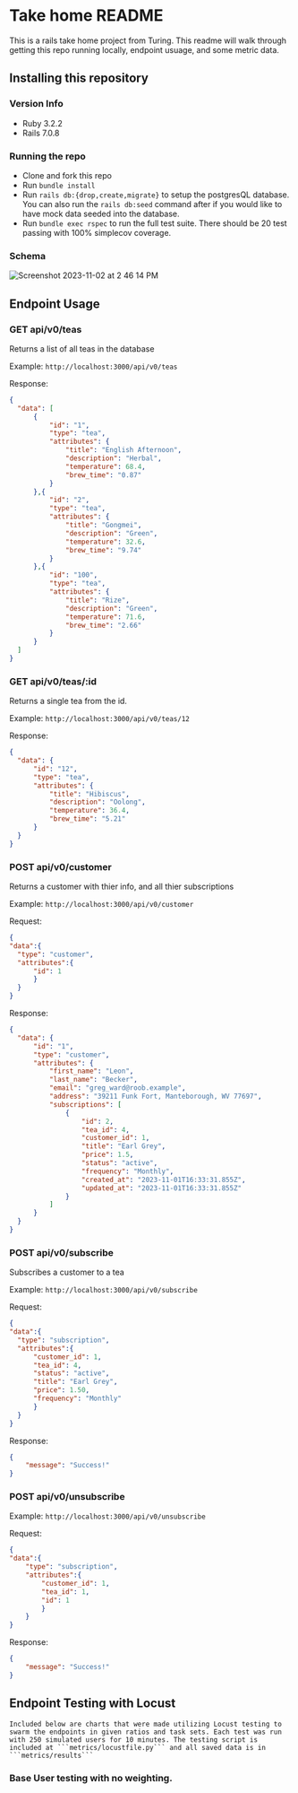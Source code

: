 # Take home README

This is a rails take home project from Turing. This readme will walk through getting this repo running locally, endpoint usuage, and some metric data.

## Installing this repository
### Version Info
  - Ruby 3.2.2
  - Rails 7.0.8
### Running the repo  
  - Clone and fork this repo
  - Run ```bundle install``` 
  - Run ```rails db:{drop,create,migrate}``` to setup the postgresQL database. You can also run the ```rails db:seed``` command after if you would like to have mock data seeded into the database.
  - Run ```bundle exec rspec``` to run the full test suite. There should be 20 test passing with 100% simplecov coverage.
###  Schema
  ![Screenshot 2023-11-02 at 2 46 14 PM](https://github.com/ILyell/take_home_project/assets/127703036/b974b548-9051-43b9-bb21-72e4377b5dc0)


## Endpoint Usage

### GET api/v0/teas
  Returns a list of all teas in the database

  Example: ```http://localhost:3000/api/v0/teas```

  Response:
  ```json
  {
    "data": [
        {
            "id": "1",
            "type": "tea",
            "attributes": {
                "title": "English Afternoon",
                "description": "Herbal",
                "temperature": 68.4,
                "brew_time": "0.87"
            }
        },{
            "id": "2",
            "type": "tea",
            "attributes": {
                "title": "Gongmei",
                "description": "Green",
                "temperature": 32.6,
                "brew_time": "9.74"
            }
        },{
            "id": "100",
            "type": "tea",
            "attributes": {
                "title": "Rize",
                "description": "Green",
                "temperature": 71.6,
                "brew_time": "2.66"
            }
        }
    ]
}
```

### GET api/v0/teas/:id
  Returns a single tea from the id.
  
  Example: ```http://localhost:3000/api/v0/teas/12```
  
  Response:
  ```json
{
    "data": {
        "id": "12",
        "type": "tea",
        "attributes": {
            "title": "Hibiscus",
            "description": "Oolong",
            "temperature": 36.4,
            "brew_time": "5.21"
        }
    }
}
```

### POST api/v0/customer
  Returns a customer with thier info, and all thier subscriptions

  Example: ```http://localhost:3000/api/v0/customer```

  Request: 
  ```json
{ 
"data":{
    "type": "customer",
    "attributes":{
        "id": 1
        }
    }
}
```
  Response:
  ```json
{
    "data": {
        "id": "1",
        "type": "customer",
        "attributes": {
            "first_name": "Leon",
            "last_name": "Becker",
            "email": "greg_ward@roob.example",
            "address": "39211 Funk Fort, Manteborough, WV 77697",
            "subscriptions": [
                {
                    "id": 2,
                    "tea_id": 4,
                    "customer_id": 1,
                    "title": "Earl Grey",
                    "price": 1.5,
                    "status": "active",
                    "frequency": "Monthly",
                    "created_at": "2023-11-01T16:33:31.855Z",
                    "updated_at": "2023-11-01T16:33:31.855Z"
                }
            ]
        }
    }
}
```
### POST api/v0/subscribe
  Subscribes a customer to a tea

  Example: ```http://localhost:3000/api/v0/subscribe```

  Request:
  ```json
{ 
"data":{
    "type": "subscription",
    "attributes":{
        "customer_id": 1,
        "tea_id": 4,
        "status": "active",
        "title": "Earl Grey",
        "price": 1.50,
        "frequency": "Monthly"
        }
    }
}
```

Response: 
```json
{
    "message": "Success!"
}
```

### POST api/v0/unsubscribe

Example: ```http://localhost:3000/api/v0/unsubscribe```

Request: 
```json
{ 
"data":{
    "type": "subscription",
    "attributes":{
        "customer_id": 1,
        "tea_id": 1,
        "id": 1
        }
    }
}
```
Response: 
```json
{
    "message": "Success!"
}
```
  
## Endpoint Testing with Locust
    Included below are charts that were made utilizing Locust testing to swarm the endpoints in given ratios and task sets. Each test was run with 250 simulated users for 10 minutes. The testing script is included at ```metrics/locustfile.py``` and all saved data is in ```metrics/results```

### Base User testing with no weighting. 
